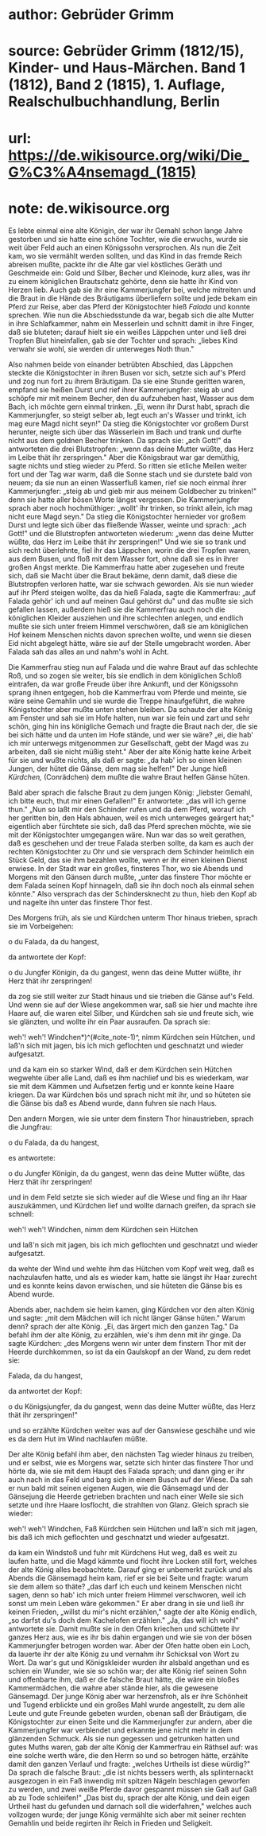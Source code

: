 # author: Gebrüder Grimm
# source: Gebrüder Grimm (1812/15), Kinder- und Haus-Märchen. Band 1 (1812), Band 2 (1815), 1. Auflage, Realschulbuchhandlung, Berlin
# url: https://de.wikisource.org/wiki/Die_G%C3%A4nsemagd_(1815)
# note: de.wikisource.org

Es lebte einmal eine alte Königin, der war ihr Gemahl schon lange Jahre gestorben und sie hatte eine schöne Tochter, wie die erwuchs, wurde sie weit über Feld auch an einen Königssohn versprochen. Als nun die Zeit kam, wo sie vermählt werden sollten, und das Kind in das fremde Reich abreisen mußte, packte ihr die Alte gar viel köstliches Geräth und Geschmeide ein: Gold und Silber, Becher und Kleinode, kurz alles, was ihr zu einem königlichen Brautschatz gehörte, denn sie hatte ihr Kind von Herzen lieb. Auch gab sie ihr eine Kammerjungfer bei, welche mitreiten und die Braut in die Hände des Bräutigams überliefern sollte und jede bekam ein Pferd zur Reise, aber das Pferd der Königstochter hieß *Falada* und konnte sprechen. Wie nun die Abschiedsstunde da war, begab sich die alte Mutter in ihre Schlafkammer, nahm ein Messerlein und schnitt damit in ihre Finger, daß sie bluteten; darauf hielt sie ein weißes Läppchen unter und ließ drei Tropfen Blut hineinfallen, gab sie der Tochter und sprach: „liebes Kind verwahr sie wohl, sie werden dir unterweges Noth thun." 

  Also nahmen beide von einander betrübten Abschied, das Läppchen steckte die Königstochter in ihren Busen vor sich, setzte sich auf's Pferd und zog nun fort zu ihrem Bräutigam. Da sie eine Stunde geritten waren, empfand sie heißen Durst und rief ihrer Kammerjungfer: steig ab und schöpfe mir mit meinem Becher, den du aufzuheben hast, Wasser aus dem Bach, ich möchte gern einmal trinken. „Ei, wenn ihr Durst habt, sprach die Kammerjungfer, so steigt selber ab, legt euch an's Wasser und trinkt, ich mag eure Magd nicht seyn!" Da stieg die Königstochter vor großem Durst herunter, neigte sich über das Wässerlein im Bach und trank und durfte nicht aus dem goldnen Becher trinken. Da sprach sie: „ach Gott!" da antworteten die drei Blutstropfen: „wenn das deine Mutter wüßte, das Herz im Leibe thät ihr zerspringen." Aber die Königsbraut war gar demüthig, sagte nichts und stieg wieder zu Pferd. So ritten sie etliche Meilen weiter fort und der Tag war warm, daß die Sonne stach und sie durstete bald von neuem; da sie nun an einen Wasserfluß kamen, rief sie noch einmal ihrer Kammerjungfer: „steig ab und gieb mir aus meinem Goldbecher zu trinken!" denn sie hatte aller bösen Worte längst vergessen. Die Kammerjungfer sprach aber noch hochmüthiger: „wollt' ihr trinken, so trinkt allein, ich mag nicht eure Magd seyn." Da stieg die Königstochter  hernieder vor großem Durst und legte sich über das fließende Wasser, weinte und sprach: „ach Gott!" und die Blutstropfen antworteten wiederum: „wenn das deine Mutter wüßte, das Herz im Leibe thät ihr zerspringen!" Und wie sie so trank und sich recht überlehnte, fiel ihr das Läppchen, worin die drei Tropfen waren, aus dem Busen, und floß mit dem Wasser fort, ohne daß sie es in ihrer großen Angst merkte. Die Kammerfrau hatte aber zugesehen und freute sich, daß sie Macht über die Braut bekäme, denn damit, daß diese die Blutstropfen verloren hatte, war sie schwach geworden. Als sie nun wieder auf ihr Pferd steigen wollte, das da hieß Falada, sagte die Kammerfrau: „auf Falada gehör' ich und auf meinen Gaul gehörst du" und das mußte sie sich gefallen lassen, außerdem hieß sie die Kammerfrau auch noch die königlichen Kleider ausziehen und ihre schlechten anlegen, und endlich mußte sie sich unter freiem Himmel verschwören, daß sie am königlichen Hof keinem Menschen nichts davon sprechen wollte, und wenn sie diesen Eid nicht abgelegt hätte, wäre sie auf der Stelle umgebracht worden. Aber Falada sah das alles an und nahm's wohl in Acht. 

Die Kammerfrau stieg nun auf Falada und die wahre Braut auf das schlechte Roß, und so zogen sie weiter, bis sie endlich in dem königlichen Schloß eintrafen, da war große Freude über ihre  Ankunft, und der Königssohn sprang ihnen entgegen, hob die Kammerfrau vom Pferde und meinte, sie wäre seine Gemahlin und sie wurde die Treppe hinaufgeführt, die wahre Königstochter aber mußte unten stehen bleiben. Da schaute der alte König am Fenster und sah sie im Hofe halten, nun war sie fein und zart und sehr schön, ging hin ins königliche Gemach und fragte die Braut nach der, die sie bei sich hätte und da unten im Hofe stände, und wer sie wäre? „ei, die hab' ich mir unterwegs mitgenommen zur Gesellschaft, gebt der Magd was zu arbeiten, daß sie nicht müßig steht." Aber der alte König hatte keine Arbeit für sie und wußte nichts, als daß er sagte: „da hab' ich so einen kleinen Jungen, der hütet die Gänse, dem mag sie helfen!" Der Junge hieß *Kürdchen,* (Conrädchen) dem mußte die wahre Braut helfen Gänse hüten. 

Bald aber sprach die falsche Braut zu dem jungen König: „liebster Gemahl, ich bitte euch, thut mir einen Gefallen!" Er antwortete: „das will ich gerne thun." „Nun so laßt mir den Schinder rufen und da dem Pferd, worauf ich her geritten bin, den Hals abhauen, weil es mich unterweges geärgert hat;" eigentlich aber fürchtete sie sich, daß das Pferd sprechen möchte, wie sie mit der Königstochter umgegangen wäre. Nun war das so weit gerathen, daß es geschehen und der treue Falada sterben sollte, da kam es auch  der rechten Königstochter zu Ohr und sie versprach dem Schinder heimlich ein Stück Geld, das sie ihm bezahlen wollte, wenn er ihr einen kleinen Dienst erwiese. In der Stadt war ein großes, finsteres Thor, wo sie Abends und Morgens mit den Gänsen durch mußte, „unter das finstere Thor möchte er dem Falada seinen Kopf hinnageln, daß sie ihn doch noch als einmal sehen könnte." Also versprach das der Schindersknecht zu thun, hieb den Kopf ab und nagelte ihn unter das finstere Thor fest. 

Des Morgens früh, als sie und Kürdchen unterm Thor hinaus trieben, sprach sie im Vorbeigehen: 

o du Falada, da du hangest, 

da antwortete der Kopf: 

o du Jungfer Königin, da du gangest, wenn das deine Mutter wüßte, ihr Herz thät ihr zerspringen! 

da zog sie still weiter zur Stadt hinaus und sie trieben die Gänse auf's Feld. Und wenn sie auf der Wiese angekommen war, saß sie hier und machte ihre Haare auf, die waren eitel Silber, und Kürdchen sah sie und freute sich, wie sie glänzten, und wollte ihr ein Paar ausraufen. Da sprach sie: 

weh'! weh'! Windchen\*)^(#cite_note-1)^, nimm Kürdchen sein Hütchen, und laß'n sich mit jagen, bis ich mich geflochten und geschnatzt und wieder aufgesatzt. 

und da kam ein so starker Wind, daß er dem Kürdchen sein Hütchen wegwehte über alle Land, daß es ihm nachlief und bis es wiederkam, war sie mit dem Kämmen und Aufsetzen fertig und er konnte keine Haare kriegen. Da war Kürdchen bös und sprach nicht mit ihr, und so hüteten sie die Gänse bis daß es Abend wurde, dann fuhren sie nach Haus. 

Den andern Morgen, wie sie unter dem finstern Thor hinaustrieben, sprach die Jungfrau: 

o du Falada, da du hangest, 

es antwortete: 

o du Jungfer Königin, da du gangest, wenn das deine Mutter wüßte, das Herz thät ihr zerspringen! 

und in dem Feld setzte sie sich wieder auf die Wiese und fing an ihr Haar auszukämmen, und Kürdchen lief und wollte darnach greifen, da sprach sie schnell: 

weh'! weh'! Windchen, nimm dem Kürdchen sein Hütchen 

und laß'n sich mit jagen, bis ich mich geflochten und geschnatzt und wieder aufgesatzt. 

da wehte der Wind und wehte ihm das Hütchen vom Kopf weit weg, daß es nachzulaufen hatte, und als es wieder kam, hatte sie längst ihr Haar zurecht und es konnte keins davon erwischen, und sie hüteten die Gänse bis es Abend wurde. 

Abends aber, nachdem sie heim kamen, ging Kürdchen vor den alten König und sagte: „mit dem Mädchen will ich nicht länger Gänse hüten." Warum denn? sprach der alte König. „Ei, das ärgert mich den ganzen Tag." Da befahl ihm der alte König, zu erzählen, wie's ihm denn mit ihr ginge. Da sagte Kürdchen: „des Morgens wenn wir unter dem finstern Thor mit der Heerde durchkommen, so ist da ein Gaulskopf an der Wand, zu dem redet sie: 

Falada, da du hangest, 

da antwortet der Kopf: 

o du Königsjungfer, da du gangest, wenn das deine Mutter wüßte, das Herz thät ihr zerspringen!" 

und so erzählte Kürdchen weiter was auf der Ganswiese geschähe und wie es da dem Hut im Wind nachlaufen müßte. 

Der alte König befahl ihm aber, den nächsten Tag wieder hinaus zu treiben, und er selbst,  wie es Morgens war, setzte sich hinter das finstere Thor und hörte da, wie sie mit dem Haupt des Falada sprach; und dann ging er ihr auch nach in das Feld und barg sich in einem Busch auf der Wiese. Da sah er nun bald mit seinen eigenen Augen, wie die Gänsemagd und der Gänsejung die Heerde getrieben brachten und nach einer Weile sie sich setzte und ihre Haare losflocht, die strahlten von Glanz. Gleich sprach sie wieder: 

weh'! weh'! Windchen, Faß Kürdchen sein Hütchen und laß'n sich mit jagen, bis daß ich mich geflochten und geschnatzt und wieder aufgesatzt. 

da kam ein Windstoß und fuhr mit Kürdchens Hut weg, daß es weit zu laufen hatte, und die Magd kämmte und flocht ihre Locken still fort, welches der alte König alles beobachtete. Darauf ging er unbemerkt zurück und als Abends die Gänsemagd heim kam, rief er sie bei Seite und fragte: warum sie dem allem so thäte? „das darf ich euch und keinem Menschen nicht sagen, denn so hab' ich mich unter freiem Himmel verschworen, weil ich sonst um mein Leben wäre gekommen." Er aber drang in sie und ließ ihr keinen Frieden, „willst du mir's nicht erzählen," sagte der alte König endlich, „so darfst du's doch dem Kachelofen erzählen." „Ja, das will ich wohl" antwortete sie. Damit mußte sie in den Ofen  kriechen und schüttete ihr ganzes Herz aus, wie es ihr bis dahin ergangen und wie sie von der bösen Kammerjungfer betrogen worden war. Aber der Ofen hatte oben ein Loch, da lauerte ihr der alte König zu und vernahm ihr Schicksal von Wort zu Wort. Da war's gut und Königskleider wurden ihr alsbald angethan und es schien ein Wunder, wie sie so schön war; der alte König rief seinen Sohn und offenbarte ihm, daß er die falsche Braut hätte, die wäre ein bloßes Kammermädchen, die wahre aber stände hier, als die gewesene Gänsemagd. Der junge König aber war herzensfroh, als er ihre Schönheit und Tugend erblickte und ein großes Mahl wurde angestellt, zu dem alle Leute und gute Freunde gebeten wurden, obenan saß der Bräutigam, die Königstochter zur einen Seite und die Kammerjungfer zur andern, aber die Kammerjungfer war verblendet und erkannte jene nicht mehr in dem glänzenden Schmuck. Als sie nun gegessen und getrunken hatten und gutes Muths waren, gab der alte König der Kammerfrau ein Räthsel auf: was eine solche werth wäre, die den Herrn so und so betrogen hätte, erzählte damit den ganzen Verlauf und fragte: „welches Urtheils ist diese würdig?" Da sprach die falsche Braut: „die ist nichts bessers werth, als splinternackt ausgezogen in ein Faß inwendig mit spitzen Nägeln beschlagen geworfen zu werden, und zwei weiße Pferde davor gespannt müssen sie  Gaß auf Gaß ab zu Tode schleifen!" „Das bist du, sprach der alte König, und dein eigen Urtheil hast du gefunden und darnach soll die widerfahren," welches auch vollzogen wurde; der junge König vermählte sich aber mit seiner rechten Gemahlin und beide regirten ihr Reich in Frieden und Seligkeit. 

